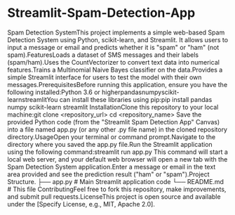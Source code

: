 # Streamlit-Spam-Detection-App
Spam Detection SystemThis project implements a simple web-based Spam Detection System using Python, scikit-learn, and Streamlit. It allows users to input a message or email and predicts whether it is "spam" or "ham" (not spam).FeaturesLoads a dataset of SMS messages and their labels (spam/ham).Uses the CountVectorizer to convert text data into numerical features.Trains a Multinomial Naive Bayes classifier on the data.Provides a simple Streamlit interface for users to test the model with their own messages.PrerequisitesBefore running this application, ensure you have the following installed:Python 3.6 or higherpandasnumpyscikit-learnstreamlitYou can install these libraries using pip:pip install pandas numpy scikit-learn streamlit
InstallationClone this repository to your local machine:git clone <repository_url>
cd <repository_name>
Save the provided Python code (from the "Streamlit Spam Detection App" Canvas) into a file named app.py (or any other .py file name) in the cloned repository directory.UsageOpen your terminal or command prompt.Navigate to the directory where you saved the app.py file.Run the Streamlit application using the following command:streamlit run app.py
This command will start a local web server, and your default web browser will open a new tab with the Spam Detection System application.Enter a message or email in the text area provided and see the prediction result ("ham" or "spam").Project Structure.
├── app.py          # Main Streamlit application code
└── README.md       # This file
ContributingFeel free to fork this repository, make improvements, and submit pull requests.LicenseThis project is open source and available under the [Specify License, e.g., MIT, Apache 2.0].
